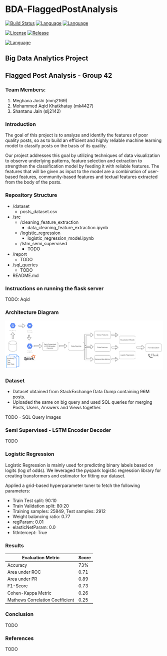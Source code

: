 # BDA-FlaggedPostAnalysis


 [![Build Status](https://travis-ci.org/github/BDA-FlaggedPostAnalysis.svg?branch=master)](https://travis-ci.org/github/scientist)
[![Language](https://img.shields.io/badge/Python-14354C?style=plastic&colorB=68B7EB)]()
[![Language](https://img.shields.io/badge/Python-14354C?style=plastic&colorB=68B7EB)]()


[![License](https://img.shields.io/github/license/vhesener/Closures.svg?style=plastic&colorB=68B7EB)]()
[![Release](https://img.shields.io/github/release/vhesener/Closures.svg?style=plastic&colorB=68B7EB)]()

[![Language](https://img.shields.io/badge/Google_Cloud-4285F4?style=for-the-badge&logo=google-cloud&logoColor=white)]()


## Big Data Analytics Project
## Flagged Post Analysis - Group 42

### Team Members:
1. Meghana Joshi (mmj2169)
2. Mohammed Aqid Khatkhatay (mk4427)
3. Shantanu Jain (slj2142)

### Introduction
The goal of this project is to analyze and identify the features of poor quality posts, so as to build an efficient and highly reliable machine learning model to classify posts on the basis of its quality.

Our project addresses this goal by utilizing techniques of data visualization to observe underlying patterns, feature selection and extraction to strengthen the classification model by feeding it with reliable features. The features that will be given as input to the model are a combination of user-based features, community-based features and textual features extracted from the body of the posts. 

### Repository Structure
- /dataset
    - posts_dataset.csv
- /src
    - /cleaning_feature_extraction
        - data_cleaning_feature_extraction.ipynb
    - /logistic_regression
        - logistic_regression_model.ipynb
    - /lstm_semi_supervised
        - TODO
- /report
    - TODO
- /sql_queries
    - TODO
- README.md


### Instructions on running the flask server
TODO: Aqid

### Architecture Diagram
![architecture.png](images/architecture.png)

### Dataset
- Dataset obtained from StackExchange Data Dump containing 96M posts. 
- Uploaded the same on big query and used SQL queries for merging Posts, Users, Answers and Views together.

TODO - SQL Query Images

### Semi Supervised - LSTM Encoder Decoder
TODO

### Logistic Regression
Logistic Regression is mainly used for predicting binary labels based on logits (log of odds). We leveraged the pyspark logistic regression library for creating transformers and estimator for fitting our dataset. 

Applied a grid-based hyperparameter tuner to fetch the following parameters:

- Train Test split: 90:10
- Train Validation split: 80:20
- Training samples: 25849, Test samples: 2912
- Weight balancing ratio: 0.77
- regParam: 0.01
- elasticNetParam: 0.0
- fitIntercept: True

### Results

| Evaluation Metric      | Score |
| ----------- | ----------- |
| Accuracy      | 73%       |
| Area under ROC   | 0.71        |
| Area under PR   | 0.89       |
| F1-Score   | 0.73       |
| Cohen-Kappa Metric   | 0.26        |
| Mathews Correlation Coefficient   | 0.25  |


### Conclusion
TODO

### References
TODO
